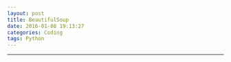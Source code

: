 ```yaml
---
layout: post
title: BeautifulSoup
date: 2016-01-08 19:13:27
categories: Coding
tags: Python
---
```



------
